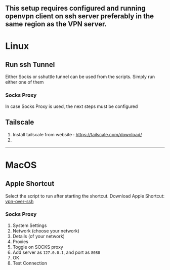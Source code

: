This setup requires configured and running openvpn client on ssh server preferably in the same region as the VPN server.
---

# Linux
## Run ssh Tunnel
Either Socks or sshuttle tunnel can be used from the scripts. Simply run either one of them

### Socks Proxy
In case Socks Proxy is used, the next steps must be configured


## Tailscale
1. Install tailscale from website : https://tailscale.com/download/
2. 
---

# MacOS
## Apple Shortcut
Select the script to run after starting the shortcut.
Download Apple Shortcut: [vpn-over-ssh](https://www.icloud.com/shortcuts/3a1d84d011614a1cb9fdaf33dc6404f1)

### Socks Proxy
1. System Settings
2. Network (choose your network)
3. Details (of your network)
4. Proxies
5. Toggle on SOCKS proxy
6. Add server as `127.0.0.1`, and port as `8080`
7. OK
8. Test Connection
